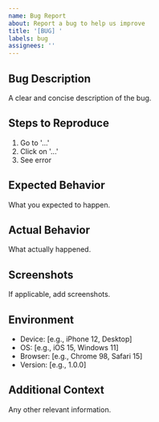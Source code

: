 ```yaml
---
name: Bug Report
about: Report a bug to help us improve
title: '[BUG] '
labels: bug
assignees: ''
---
```


## Bug Description
A clear and concise description of the bug.

## Steps to Reproduce
1. Go to '...'
2. Click on '...'
3. See error

## Expected Behavior
What you expected to happen.

## Actual Behavior
What actually happened.

## Screenshots
If applicable, add screenshots.

## Environment
- Device: [e.g., iPhone 12, Desktop]
- OS: [e.g., iOS 15, Windows 11]
- Browser: [e.g., Chrome 98, Safari 15]
- Version: [e.g., 1.0.0]

## Additional Context
Any other relevant information.

